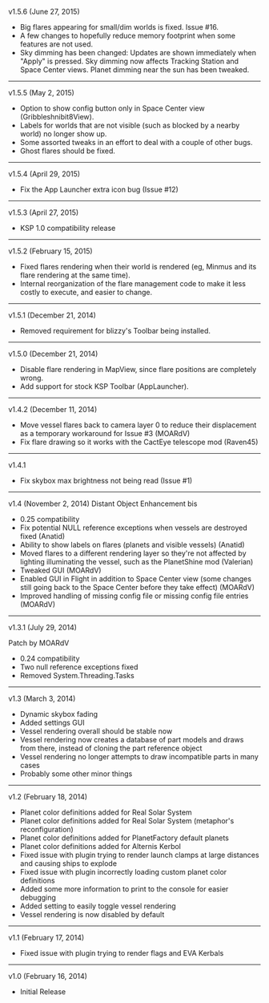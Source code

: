 v1.5.6 (June 27, 2015)
- Big flares appearing for small/dim worlds is fixed.  Issue #16.
- A few changes to hopefully reduce memory footprint when some features are not used.
- Sky dimming has been changed: Updates are shown immediately when "Apply" is pressed. Sky dimming now affects Tracking Station and Space Center views.  Planet dimming near the sun has been tweaked.

---

v1.5.5 (May 2, 2015)
- Option to show config button only in Space Center view (Gribbleshnibit8View).
- Labels for worlds that are not visible (such as blocked by a nearby world) no longer show up.
- Some assorted tweaks in an effort to deal with a couple of other bugs.
- Ghost flares should be fixed.

---

v1.5.4 (April 29, 2015)
- Fix the App Launcher extra icon bug (Issue #12)

---

v1.5.3 (April 27, 2015)
- KSP 1.0 compatibility release

---

v1.5.2 (February 15, 2015)
- Fixed flares rendering when their world is rendered (eg, Minmus and its flare rendering at the same time).
- Internal reorganization of the flare management code to make it less costly to execute, and easier to change.

---

v1.5.1 (December 21, 2014)
- Removed requirement for blizzy's Toolbar being installed.

---

v1.5.0 (December 21, 2014)
- Disable flare rendering in MapView, since flare positions are completely wrong.
- Add support for stock KSP Toolbar (AppLauncher).

---

v1.4.2 (December 11, 2014)
- Move vessel flares back to camera layer 0 to reduce their displacement as a temporary workaround for Issue #3 (MOARdV)
- Fix flare drawing so it works with the CactEye telescope mod (Raven45)

---

v1.4.1
- Fix skybox max brightness not being read (Issue #1)

----

v1.4 (November 2, 2014) Distant Object Enhancement bis

- 0.25 compatibility
- Fix potential NULL reference exceptions when vessels are destroyed fixed (Anatid)
- Ability to show labels on flares (planets and visible vessels) (Anatid)
- Moved flares to a different rendering layer so they're not affected by lighting illuminating the vessel, such as the PlanetShine mod (Valerian)
- Tweaked GUI (MOARdV)
- Enabled GUI in Flight in addition to Space Center view (some changes still going back to the Space Center before they take effect) (MOARdV)
- Improved handling of missing config file or missing config file entries (MOARdV)


----

v1.3.1 (July 29, 2014)

Patch by MOARdV

- 0.24 compatibility
- Two null reference exceptions fixed
- Removed System.Threading.Tasks

----

v1.3 (March 3, 2014)

- Dynamic skybox fading
- Added settings GUI
- Vessel rendering overall should be stable now
- Vessel rendering now creates a database of part models and draws from there, instead of cloning the part reference object
- Vessel rendering no longer attempts to draw incompatible parts in many cases
- Probably some other minor things

----

v1.2 (February 18, 2014)

- Planet color definitions added for Real Solar System
- Planet color definitions added for Real Solar System (metaphor's reconfiguration)
- Planet color definitions added for PlanetFactory default planets
- Planet color definitions added for Alternis Kerbol
- Fixed issue with plugin trying to render launch clamps at large distances and causing ships to explode
- Fixed issue with plugin incorrectly loading custom planet color definitions
- Added some more information to print to the console for easier debugging
- Added setting to easily toggle vessel rendering
- Vessel rendering is now disabled by default

----

v1.1 (February 17, 2014)

- Fixed issue with plugin trying to render flags and EVA Kerbals

----

v1.0 (February 16, 2014)

- Initial Release
